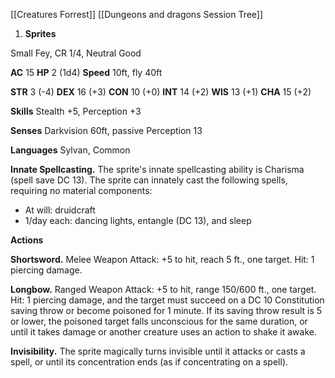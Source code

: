 [[Creatures Forrest]]
[[Dungeons and dragons Session Tree]]
1.  **Sprites**

Small Fey, CR 1/4, Neutral Good

**AC** 15 **HP** 2 (1d4) **Speed** 10ft, fly 40ft

**STR** 3 (-4) **DEX** 16 (+3) **CON** 10 (+0) **INT** 14 (+2) **WIS** 13 (+1) **CHA** 15 (+2)

**Skills** Stealth +5, Perception +3

**Senses** Darkvision 60ft, passive Perception 13

**Languages** Sylvan, Common

**Innate Spellcasting.** The sprite's innate spellcasting ability is Charisma (spell save DC 13). The sprite can innately cast the following spells, requiring no material components:

-   At will: druidcraft
-   1/day each: dancing lights, entangle (DC 13), and sleep

**Actions**

**Shortsword.** Melee Weapon Attack: +5 to hit, reach 5 ft., one target. Hit: 1 piercing damage.

**Longbow.** Ranged Weapon Attack: +5 to hit, range 150/600 ft., one target. Hit: 1 piercing damage, and the target must succeed on a DC 10 Constitution saving throw or become poisoned for 1 minute. If its saving throw result is 5 or lower, the poisoned target falls unconscious for the same duration, or until it takes damage or another creature uses an action to shake it awake.

**Invisibility.** The sprite magically turns invisible until it attacks or casts a spell, or until its concentration ends (as if concentrating on a spell).